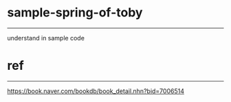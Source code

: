 # sample-spring-of-toby
----
understand in sample code

# ref
---
https://book.naver.com/bookdb/book_detail.nhn?bid=7006514